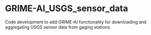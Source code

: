 # GRIME-AI_USGS_sensor_data
Code development to add GRIME-AI functionality for downloading and aggregating USGS sensor data from gaging stations.
